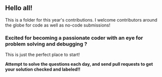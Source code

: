 ## Hello all! 
This is a folder for this year's contributions. I welcome contributors around the globe for code as well as no-code submissions!

### Excited for becoming a passionate coder with an eye for problem solving and debugging ? 
   
This is just the perfect place to start! 

**Attempt to solve the questions each day, and send pull requests to get your solution checked and labeled!!**
